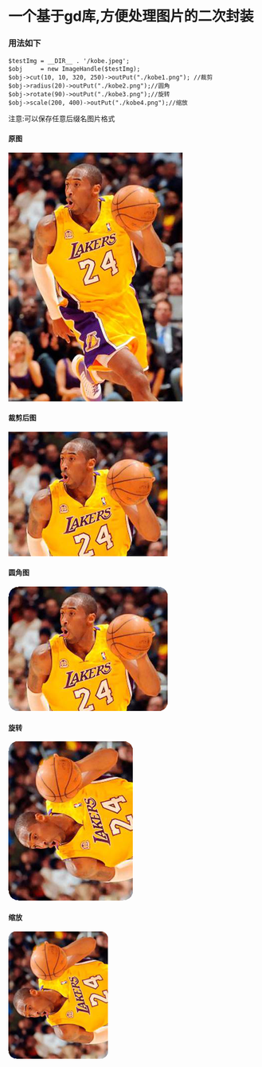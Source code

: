 # 一个基于gd库,方便处理图片的二次封装


### 用法如下

```
$testImg = __DIR__ . '/kobe.jpeg';
$obj     = new ImageHandle($testImg);
$obj->cut(10, 10, 320, 250)->outPut("./kobe1.png"); //裁剪
$obj->radius(20)->outPut("./kobe2.png");//圆角
$obj->rotate(90)->outPut("./kobe3.png");//旋转
$obj->scale(200, 400)->outPut("./kobe4.png");//缩放

```
注意:可以保存任意后缀名图片格式

#### 原图
<img src=https://raw.githubusercontent.com/amzstrong/image/master/kobe.jpeg>


#### 裁剪后图
<img src=https://raw.githubusercontent.com/amzstrong/image/master/kobe1.png>


#### 圆角图
<img src=https://raw.githubusercontent.com/amzstrong/image/master/kobe2.png>



#### 旋转
<img src=https://raw.githubusercontent.com/amzstrong/image/master/kobe3.png>


#### 缩放
<img src=https://raw.githubusercontent.com/amzstrong/image/master/kobe4.png>